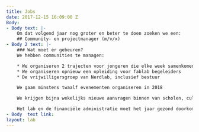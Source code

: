 ```yaml
---
title: Jobs
date: 2017-12-15 16:09:00 Z
Body:
- Body text: |-
    Om dat volgend jaar nog groter en beter te doen zoeken we een:
    ## Community- en projectmanager (m/v/x)
- Body 2 text: |-
    ### Wat moet er gebeuren?
    We hebben communities te managen:

    * We organiseren 2 trajecten voor jongeren die elke week samenkomen
    * We organiseren opnieuw een opleiding voor fablab begeleiders
    * De vrijwilligersgroep van Nerdlab, inclusief bestuur

    We gaan minstens twaalf evenementen organiseren in 2018

    We krijgen bijna wekelijks nieuwe aanvragen binnen van scholen, cultuurcentra en bedrijven. De vragen die uitgroeien tot een project moeten worden georganiseerd met freelancers of vrijwilligers.

    Het lab en de financiële administratie moet het jaar gezond doorkomen.
- Body  text link: 
layout: lab
---
```


